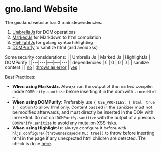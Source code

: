 # gno.land Website

The gno.land website has 3 main dependencies:

1. [UmbrellaJs](https://umbrellajs.com/) for DOM operations
2. [MarkedJs](https://marked.js.org/) for Markdown to html compilation
3. [HighlightJs](https://highlightjs.org/) for golang syntax hihlighting
4. [DOMPurify](https://github.com/cure53/DOMPurify) to sanitize html (and avoid xss)

Some security considerations:
| | Umbrella Js | Marked Js | HighlightJs | DOMPurify |
|---|---|---|---|---|
| dependencies | 0 | 0 | 0 | 0 |
| sanitize content | | [no](https://marked.js.org/#usage) | [throws an error](https://github.com/highlightjs/highlight.js/blob/7addd66c19036eccd7c602af61f1ed84d215c77d/src/highlight.js#L741) | [yes](https://github.com/cure53/DOMPurify#readme) |

Best Practices:

- **When using MarkedJs**: Always run the output of the marked compiler inside `DOMPurify.sanitize` before inserting it in the dom with `.innerHtml = `.
- **When using DOMPurify**: Preferably use `{ USE_PROFILES: { html: true } }` option to allow html only. Content passed in the sanitizer must not be modified afterwards, and must directly be inserted in the DOM with innerHtml. Do not call `DOMPurify.sanitize` with the output of a previous `DOMPurify.sanitize` to avoid any mutation XSS risks.
- **When using HighlightJs**: always configure it before with `hljs.configure({throwUnescapedHTML: true})` to throw before inserting html in the page if any unexpected html children are detected. The check is done [here](https://github.com/highlightjs/highlight.js/blob/7addd66c19036eccd7c602af61f1ed84d215c77d/src/highlight.js#L741).
